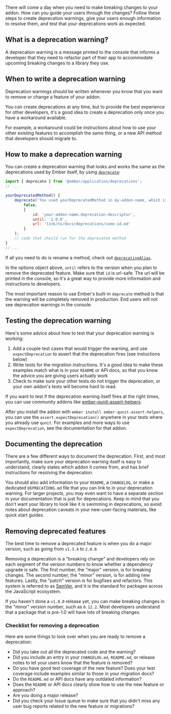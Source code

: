 There will come a day when you need to make breaking changes to your addon. How can you guide your users through the changes? Follow these steps to create deprecation warnings, give your users enough information to resolve them, and test that your deprecations work as expected.

## What is a deprecation warning?

A deprecation warning is a message printed to the console that informs a developer that they need to refactor part of their app to accommodate upcoming breaking changes to a library they use.

## When to write a deprecation warning

Deprecation warnings should be written whenever you know that you want to remove or change a feature of your addon.

You can create deprecations at any time, but to provide the best experience for other developers, it's a good idea to create a deprecation only once you have a workaround available.

For example, a workaround could be instructions about how to use your other existing features to accomplish the same thing, or a new API method that developers should migrate to.

## How to make a deprecation warning

You can create a deprecation warning that looks and works the same as the deprecations used by Ember itself, by using [`deprecate`](https://api.emberjs.com/ember/release/functions/@ember%2Fapplication%2Fdeprecations/deprecate):

```js
import { deprecate } from '@ember/application/deprecations';
// ...

yourDeprecatedMethod() {
    deprecate('You used yourDeprecatedMethod in my-addon-name, which is deprecated. Here are instructions to resolve this...', 
        false,
        {
            id: 'your-addon-name.deprecation-descriptor',
            until: '2.0.0',
            url: 'link/to/docs/deprecations/some-id.md'
        }
    );
    // code that should run for the deprecated method
}
// ...
```

If all you need to do is rename a method, check out [`deprecatingAlias`](https://api.emberjs.com/ember/release/functions/@ember%2Fobject%2Fcomputed/deprecatingAlias).

In the options object above, `until` refers to the version when you plan to remove the deprecated feature. Make sure that `id` is url-safe. The url will be printed in the console, so it's a great way to provide more information and instructions to developers.

The most important reason to use Ember's built-in `deprecate` method is that the warning will be completely removed in production.
End users will not see deprecation warnings in the console.

## Testing the deprecation warning

Here's some advice about how to test that your deprecation warning is working:

1. Add a couple test cases that would trigger the warning, and use `expectDeprecation` to assert that the deprecation fires (see instuctions below)
2. Write tests for the migration instructions. It's a good idea to make these examples match what is in your `README` or API docs, so that you know the advice you are giving users actually work
3. Check to make sure your other tests do not trigger the deprecation, or your own addon's tests will become hard to read.

If you want to test if the deprecation warning itself fires at the right times, you can use community addons like [ember-qunit-assert-helpers](https://github.com/workmanw/ember-qunit-assert-helpers#emberdeprecate-assertions).

After you install the addon with `ember install ember-qunit-assert-helpers`, you can use the `assert.expectDeprecation()` anywhere in your tests where you already use `qunit`. For examples and more ways to use `expectDeprecation`, see the documentation for that addon.

## Documenting the deprecation

There are a few different ways to document the deprecation.
First, and most importantly, make sure your deprecation warning itself is easy to understand, clearly states which addon it comes from, and has brief instructions for resolving the deprecation.

You should also add information to your `README`, a `CHANGELOG`, or make a dedicated `DEPRECATIONS.md` file that you can link to in your deprecation warning.
For larger projects, you may even want to have a separate section in your documentation that is just for deprecations.
Keep in mind that you don't want your library to look like it is swimming in deprecations, so avoid notes about deprecation caveats in your new-user-facing materials, like quick start guides.

## Removing deprecated features

The best time to remove a deprecated feature is when you do a major version, such as going from `v1.3.4` to `2.0.0`.

Removing a deprecation is a "breaking change" and developers rely on each segment of the version numbers to know whether a dependency upgrade is safe. The first number, the "major" version, is for breaking changes. The second number, the "minor" version, is for adding new features. Lastly, the "patch" version is for bugfixes and refactors. This system is referred to as [SemVer](https://semver.org/), and it is the standard for packages across the JavaScript ecosystem.

If you haven't done a `v1.0.0` release yet, you can make breaking changes in the "minor" version number, such as `0.12.2`.
Most developers understand that a package that is pre-1.0 will have lots of breaking changes.

### Checklist for removing a deprecation

Here are some things to look over when you are ready to remove a deprecation:

- Did you take out all the deprecated code and the warning?
- Did you include an entry in your `CHANGELOG.md`, `README.md`, or release notes to let your users know that the feature is removed?
- Do you have good test coverage of the new feature? Does your test coverage include examples similar to those in your migration docs?
- Do the `README.md` or API docs have any outdated information?
- Does the `README` or API docs clearly show how to use the new feature or approach?
- Are you doing a major release?
- Did you check your Issue queue to make sure that you didn't miss any user bug reports related to the new feature or migrations?
